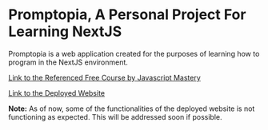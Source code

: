 # Promptopia, A Personal Project For Learning NextJS

Promptopia is a web application created for the purposes of learning how to program in the NextJS environment.

[Link to the Referenced Free Course by Javascript Mastery](https://youtu.be/wm5gMKuwSYk?si=812_Fvlb9WbnfXKv)

[Link to the Deployed Website](https://promptopia-learn-next.vercel.app/)

**Note:** As of now, some of the functionalities of the deployed website is not functioning as expected. This will be addressed soon if possible.
